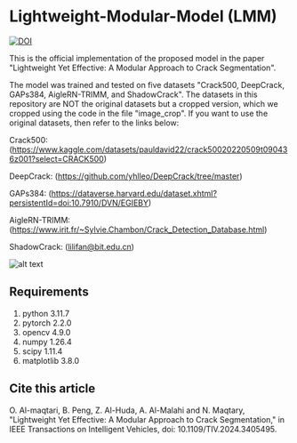 # Lightweight-Modular-Model (LMM)

[![DOI](https://zenodo.org/badge/731119275.svg)](https://zenodo.org/doi/10.5281/zenodo.11166210)

This is the official implementation of the proposed model in the paper "Lightweight Yet Effective: A Modular Approach to Crack Segmentation".

The model was trained and tested on five datasets "Crack500, DeepCrack, GAPs384, AigleRN-TRIMM, and ShadowCrack". The datasets in this repository are NOT the original datasets but a cropped version, which we cropped using the code in the file "image_crop". If you want to use the original datasets, then refer to the links below:

Crack500: (https://www.kaggle.com/datasets/pauldavid22/crack50020220509t090436z001?select=CRACK500)

DeepCrack: (https://github.com/yhlleo/DeepCrack/tree/master)

GAPs384: (https://dataverse.harvard.edu/dataset.xhtml?persistentId=doi:10.7910/DVN/EGIEBY)

AigleRN-TRIMM: (https://www.irit.fr/~Sylvie.Chambon/Crack_Detection_Database.html)

ShadowCrack: (lilifan@bit.edu.cn)

![alt text](https://github.com/Omaralmaqtari/Lightweight-Modular-Model/blob/main/Model%20Architecture.png?raw=true)

## Requirements
1. python 3.11.7
2. pytorch 2.2.0
3. opencv 4.9.0
4. numpy 1.26.4
5. scipy 1.11.4
6. matplotlib 3.8.0

## Cite this article
O. Al-maqtari, B. Peng, Z. Al-Huda, A. Al-Malahi and N. Maqtary, "Lightweight Yet Effective: A Modular Approach to Crack Segmentation," in IEEE Transactions on Intelligent Vehicles, doi: 10.1109/TIV.2024.3405495.
